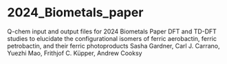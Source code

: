 # 2024_Biometals_paper
Q-chem input and output files for 2024 Biometals Paper
DFT and TD-DFT studies to elucidate the configurational isomers of ferric aerobactin, ferric petrobactin, and their ferric photoproducts
Sasha Gardner, Carl J. Carrano, Yuezhi Mao, Frithjof C. Küpper, Andrew Cooksy

<object data="Master_file_list.pdf" type="application/pdf" width="700px" height="700px">
</object>
